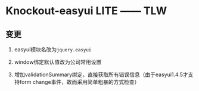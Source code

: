 # Knockout-easyui LITE —— TLW

## 变更

1. easyui模块名改为`jquery.easyui`

1. window绑定默认值改为公司常用设置

1. 增加validationSummary绑定，直接获取所有错误信息（由于easyui1.4.5才支持form change事件，故而采用简单粗暴的方式检查）